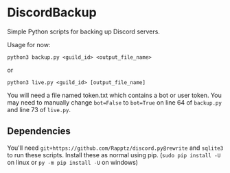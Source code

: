 # DiscordBackup
Simple Python scripts for backing up Discord servers.

Usage for now:

```
python3 backup.py <guild_id> <output_file_name>
```
or
```
python3 live.py <guild_id> [output_file_name]
```

You will need a file named token.txt which contains a bot or user token.
You may need to manually change `bot=False` to `bot=True` on line 64 of
`backup.py` and line 73 of `live.py`.

## Dependencies
You'll need `git+https://github.com/Rapptz/discord.py@rewrite` and `sqlite3` to run these scripts.
Install these as normal using pip. (`sudo pip install -U` on linux or `py -m pip install -U` on windows)
